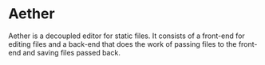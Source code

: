 # Aether

Aether is a decoupled editor for static files. It consists of a front-end for editing files and a back-end that does the work of passing files to the front-end and saving files passed back.
